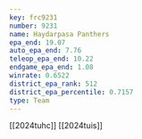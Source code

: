 ```yaml
---
key: frc9231
number: 9231
name: Haydarpasa Panthers
epa_end: 19.07
auto_epa_end: 7.76
teleop_epa_end: 10.22
endgame_epa_end: 1.08
winrate: 0.6522
district_epa_rank: 512
district_epa_percentile: 0.7157
type: Team
---
```

[[2024tuhc]]
[[2024tuis]]
